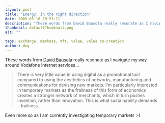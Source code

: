 ```yaml
---
layout: post
title: "Energy, in the right direction"
date: 2009-05-16 19:53:11
description: "These words from David Bausola really resonate as I navigate my way around Vodafone internet services&#8230; There is very little value in using digital as a promotional tool compared to using the aesthetics of networks, manufacturing and communications for devising&#8230;"
thumbnail: defaultThumbnail.png
alt: ""

tags: exchange, markets, mft, value, value co-creation
author: dug
---
```


<p>These words from <a href="http://www.ag8.com/">David Bausola</a> really resonate as I navigate my way around Vodafone internet services...</p>

<blockquote><p>There is very little value in using digital as a promotional tool compared to using the aesthetics of networks, manufacturing and communications for devising new markets. I'm particularly interested in temporary markets as the frailness of this form of economics  creates a stronger network of merchants, which in turn pushes invention, rather than innovation. This is what sustainability demands - frailness.</p></blockquote>

<p>Even more so as I am currently investigating temporary markets :-)</p>
